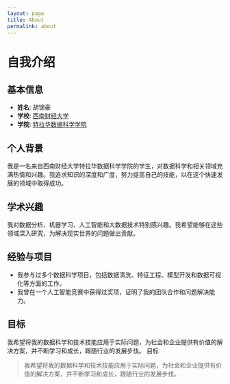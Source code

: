 ```yaml
---
layout: page
title: About
permalink: about
---
```


# 自我介绍

## 基本信息
- **姓名**:  胡锦豪
- **学校**: [西南财经大学](https://www.swufe.edu.cn/)
- **学院**: [特拉华数据科学学院](https://dsi.udel.edu/)



## 个人背景
我是一名来自西南财经大学特拉华数据科学学院的学生，对数据科学和相关领域充满热情和兴趣。我追求知识的深度和广度，努力提高自己的技能，以在这个快速发展的领域中取得成功。

## 学术兴趣
我对数据分析、机器学习、人工智能和大数据技术特别感兴趣。我希望能够在这些领域深入研究，为解决现实世界的问题做出贡献。

## 经验与项目
- 我参与过多个数据科学项目，包括数据清洗、特征工程、模型开发和数据可视化等方面的工作。
- 我曾在一个人工智能竞赛中获得过奖项，证明了我的团队合作和问题解决能力。

## 目标
我希望将我的数据科学和技术技能应用于实际问题，为社会和企业提供有价值的解决方案，并不断学习和成长，跟随行业的发展步伐。
目标
> 我希望将我的数据科学和技术技能应用于实际问题，为社会和企业提供有价值的解决方案，并不断学习和成长，跟随行业的发展步伐。



